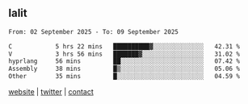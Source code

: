 ## lalit

<!--START_SECTION:waka-->

```txt
From: 02 September 2025 - To: 09 September 2025

C            5 hrs 22 mins   ██████████▓░░░░░░░░░░░░░░   42.31 %
V            3 hrs 56 mins   ███████▓░░░░░░░░░░░░░░░░░   31.02 %
hyprlang     56 mins         ██░░░░░░░░░░░░░░░░░░░░░░░   07.42 %
Assembly     38 mins         █▒░░░░░░░░░░░░░░░░░░░░░░░   05.06 %
Other        35 mins         █░░░░░░░░░░░░░░░░░░░░░░░░   04.59 %
```

<!--END_SECTION:waka-->

[website](https://lalit.sh) | [twitter](https://x.com/@lalitcodes) | [contact](https://lalit.sh/contact)
